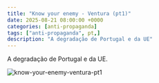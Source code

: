 ```yaml
---
title: "Know your enemy - Ventura (pt1)"
date: 2025-08-21 08:00:00 +0000
categories: [anti-propaganda]
tags: ["anti-propaganda", pt,]
description: "A degradação de Portugal e da UE"
---
```

A degradação de Portugal e da UE.

![know-your-enemy-ventura-pt1](/assets/images/know-your-enemy-ventura-pt1.jpg)
